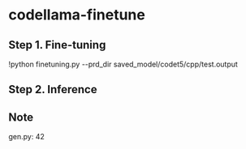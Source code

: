 # codellama-finetune

## Step 1. Fine-tuning


!python finetuning.py --prd_dir saved_model/codet5/cpp/test.output

## Step 2. Inference

## Note
gen.py: 42